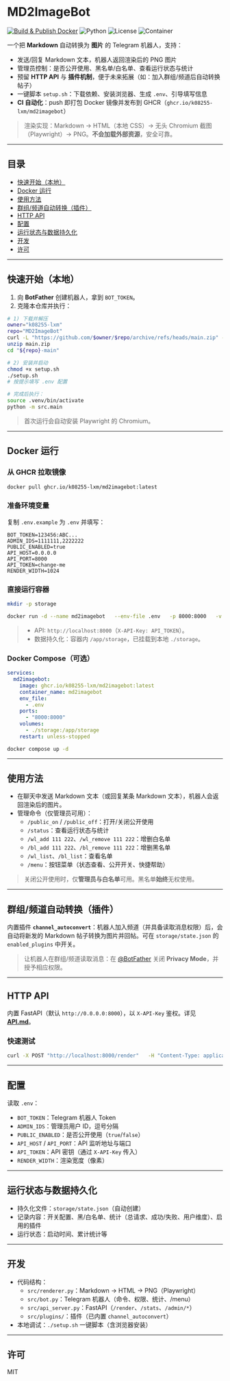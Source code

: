 # MD2ImageBot

[![Build & Publish Docker](https://img.shields.io/github/actions/workflow/status/k08255-lxm/MD2ImageBot/docker.yml?branch=main)](https://github.com/k08255-lxm/MD2ImageBot/actions)
![Python](https://img.shields.io/badge/python-3.10%2B-blue)
![License](https://img.shields.io/badge/license-MIT-green)
![Container](https://img.shields.io/badge/ghcr.io-md2imagebot-blue?logo=github)

一个把 **Markdown** 自动转换为 **图片** 的 Telegram 机器人，支持：

- 发送/回复 Markdown 文本，机器人返回渲染后的 PNG 图片
- 管理员控制：是否公开使用、黑名单/白名单、查看运行状态与统计
- 预留 **HTTP API** 与 **插件机制**，便于未来拓展（如：加入群组/频道后自动转换帖子）
- 一键脚本 `setup.sh`：下载依赖、安装浏览器、生成 `.env`、引导填写信息
- **CI 自动化**：push 即打包 Docker 镜像并发布到 GHCR（`ghcr.io/k08255-lxm/md2imagebot`）

> 渲染实现：Markdown → HTML（本地 CSS）→ 无头 Chromium 截图（Playwright）→ PNG。**不会加载外部资源**，安全可靠。

---

## 目录

- [快速开始（本地）](#快速开始本地)
- [Docker 运行](#docker-运行)
- [使用方法](#使用方法)
- [群组/频道自动转换（插件）](#群组频道自动转换插件)
- [HTTP API](#http-api)
- [配置](#配置)
- [运行状态与数据持久化](#运行状态与数据持久化)
- [开发](#开发)
- [许可](#许可)

---

## 快速开始（本地）

1. 向 **BotFather** 创建机器人，拿到 `BOT_TOKEN`。
2. 克隆本仓库并执行：

```bash
# 1) 下载并解压
owner="k08255-lxm"
repo="MD2ImageBot"
curl -L "https://github.com/$owner/$repo/archive/refs/heads/main.zip" -o main.zip
unzip main.zip
cd "${repo}-main"

# 2) 安装并启动
chmod +x setup.sh
./setup.sh
# 按提示填写 .env 配置

# 完成后执行：
source .venv/bin/activate
python -m src.main
```

> 首次运行会自动安装 Playwright 的 Chromium。

---

## Docker 运行

### 从 GHCR 拉取镜像

```bash
docker pull ghcr.io/k08255-lxm/md2imagebot:latest
```

### 准备环境变量

复制 `.env.example` 为 `.env` 并填写：

```
BOT_TOKEN=123456:ABC...
ADMIN_IDS=1111111,2222222
PUBLIC_ENABLED=true
API_HOST=0.0.0.0
API_PORT=8000
API_TOKEN=change-me
RENDER_WIDTH=1024
```

### 直接运行容器

```bash
mkdir -p storage

docker run -d --name md2imagebot   --env-file .env   -p 8000:8000   -v $(pwd)/storage:/app/storage   ghcr.io/k08255-lxm/md2imagebot:latest
```

> - API: `http://localhost:8000`（`X-API-Key: API_TOKEN`）。
> - 数据持久化：容器内 `/app/storage`，已挂载到本地 `./storage`。

### Docker Compose（可选）

```yaml
services:
  md2imagebot:
    image: ghcr.io/k08255-lxm/md2imagebot:latest
    container_name: md2imagebot
    env_file:
      - .env
    ports:
      - "8000:8000"
    volumes:
      - ./storage:/app/storage
    restart: unless-stopped
```

```bash
docker compose up -d
```

---

## 使用方法

- 在聊天中发送 Markdown 文本（或回复某条 Markdown 文本），机器人会返回渲染后的图片。
- 管理命令（仅管理员可用）：
  - `/public_on` / `/public_off`：打开/关闭公开使用
  - `/status`：查看运行状态与统计
  - `/wl_add 111 222`、`/wl_remove 111 222`：增删白名单
  - `/bl_add 111 222`、`/bl_remove 111 222`：增删黑名单
  - `/wl_list`、`/bl_list`：查看名单
  - `/menu`：按钮菜单（状态查看、公开开关、快捷帮助）

> 关闭公开使用时，仅**管理员与白名单**可用。黑名单**始终**无权使用。

---

## 群组/频道自动转换（插件）

内置插件 **`channel_autoconvert`**：机器人加入频道（并具备读取消息权限）后，会自动将新发的 Markdown 帖子转换为图片并回帖。可在 `storage/state.json` 的 `enabled_plugins` 中开关。

> 让机器人在群组/频道读取消息：在 [@BotFather](https://t.me/BotFather) 关闭 **Privacy Mode**，并授予相应权限。

---

## HTTP API

内置 FastAPI（默认 `http://0.0.0.0:8000`），以 `X-API-Key` 鉴权。详见 **[API.md](API.md)**。

### 快速测试

```bash
curl -X POST "http://localhost:8000/render"   -H "Content-Type: application/json"   -H "X-API-Key: $API_TOKEN"   -d '{"markdown":"# Hello","width":1024}'   --output out.png
```

---

## 配置

读取 `.env`：

- `BOT_TOKEN`：Telegram 机器人 Token
- `ADMIN_IDS`：管理员用户 ID，逗号分隔
- `PUBLIC_ENABLED`：是否公开使用（`true`/`false`）
- `API_HOST` / `API_PORT`：API 监听地址与端口
- `API_TOKEN`：API 密钥（通过 `X-API-Key` 传入）
- `RENDER_WIDTH`：渲染宽度（像素）

---

## 运行状态与数据持久化

- 持久化文件：`storage/state.json`（自动创建）
- 记录内容：开关配置、黑/白名单、统计（总请求、成功/失败、用户维度）、启用的插件
- 运行状态：启动时间、累计统计等

---

## 开发

- 代码结构：
  - `src/renderer.py`：Markdown → HTML → PNG（Playwright）
  - `src/bot.py`：Telegram 机器人（命令、权限、统计、/menu）
  - `src/api_server.py`：FastAPI（`/render`、`/stats`、`/admin/*`）
  - `src/plugins/`：插件（已内置 `channel_autoconvert`）
- 本地调试：`./setup.sh` 一键脚本（含浏览器安装）

---

## 许可

MIT
